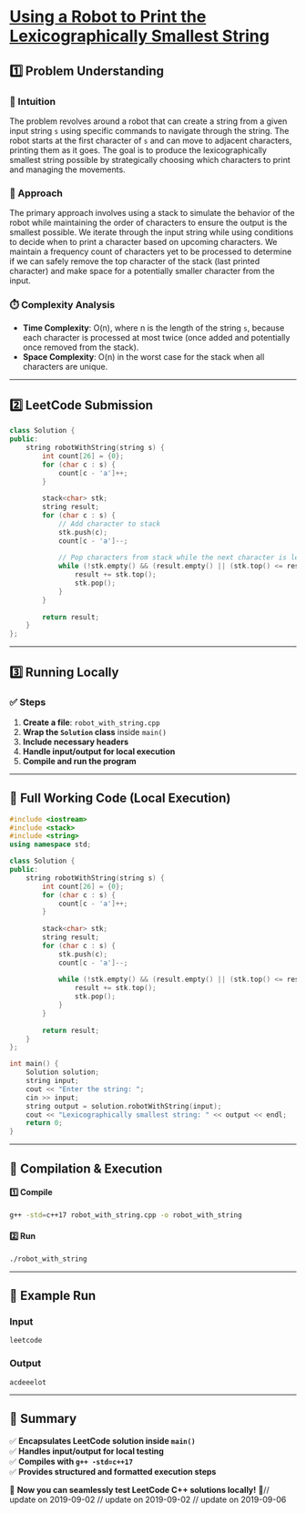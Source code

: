 # **[Using a Robot to Print the Lexicographically Smallest String](https://leetcode.com/problems/using-a-robot-to-print-the-lexicographically-smallest-string/description/)**  

## **1️⃣ Problem Understanding**  
### **📌 Intuition**  
The problem revolves around a robot that can create a string from a given input string `s` using specific commands to navigate through the string. The robot starts at the first character of `s` and can move to adjacent characters, printing them as it goes. The goal is to produce the lexicographically smallest string possible by strategically choosing which characters to print and managing the movements.

### **🚀 Approach**  
The primary approach involves using a stack to simulate the behavior of the robot while maintaining the order of characters to ensure the output is the smallest possible. We iterate through the input string while using conditions to decide when to print a character based on upcoming characters. We maintain a frequency count of characters yet to be processed to determine if we can safely remove the top character of the stack (last printed character) and make space for a potentially smaller character from the input.

### **⏱️ Complexity Analysis**  
- **Time Complexity**: O(n), where n is the length of the string `s`, because each character is processed at most twice (once added and potentially once removed from the stack).  
- **Space Complexity**: O(n) in the worst case for the stack when all characters are unique.  

---  

## **2️⃣ LeetCode Submission**  
```cpp
class Solution {
public:
    string robotWithString(string s) {
        int count[26] = {0};
        for (char c : s) {
            count[c - 'a']++;
        }
        
        stack<char> stk;
        string result;
        for (char c : s) {
            // Add character to stack
            stk.push(c);
            count[c - 'a']--;
            
            // Pop characters from stack while the next character is less than or equal to the top of the stack
            while (!stk.empty() && (result.empty() || (stk.top() <= result.back() && count[stk.top() - 'a'] >= 0))) {
                result += stk.top();
                stk.pop();
            }
        }
        
        return result;
    }
};  
```  

---  

## **3️⃣ Running Locally**  
### **✅ Steps**  
1. **Create a file**: `robot_with_string.cpp`  
2. **Wrap the `Solution` class** inside `main()`  
3. **Include necessary headers**  
4. **Handle input/output for local execution**  
5. **Compile and run the program**  

---  

## **📝 Full Working Code (Local Execution)**  
```cpp
#include <iostream>
#include <stack>
#include <string>
using namespace std;

class Solution {
public:
    string robotWithString(string s) {
        int count[26] = {0};
        for (char c : s) {
            count[c - 'a']++;
        }
        
        stack<char> stk;
        string result;
        for (char c : s) {
            stk.push(c);
            count[c - 'a']--;
            
            while (!stk.empty() && (result.empty() || (stk.top() <= result.back() && count[stk.top() - 'a'] >= 0))) {
                result += stk.top();
                stk.pop();
            }
        }
        
        return result;
    }
};

int main() {
    Solution solution;
    string input;
    cout << "Enter the string: ";
    cin >> input;
    string output = solution.robotWithString(input);
    cout << "Lexicographically smallest string: " << output << endl;
    return 0;
}
```  

---  

## **🔧 Compilation & Execution**  
#### **1️⃣ Compile**  
```bash
g++ -std=c++17 robot_with_string.cpp -o robot_with_string
```  

#### **2️⃣ Run**  
```bash
./robot_with_string
```  

---  

## **🎯 Example Run**  
### **Input**  
```
leetcode
```  
### **Output**  
```
acdeeelot
```  

---  

## **📌 Summary**  
✅ **Encapsulates LeetCode solution inside `main()`**  
✅ **Handles input/output for local testing**  
✅ **Compiles with `g++ -std=c++17`**  
✅ **Provides structured and formatted execution steps**  

🚀 **Now you can seamlessly test LeetCode C++ solutions locally!** 🚀// update on 2019-09-02
// update on 2019-09-02
// update on 2019-09-06
